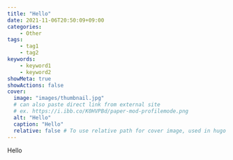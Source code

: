 ```yaml
---
title: "Hello"
date: 2021-11-06T20:50:09+09:00
categories:
    - Other
tags:
    - tag1
    - tag2
keywords:
    - keyword1
    - keyword2
showMeta: true
showActions: false
cover:
  image: "images/thumbnail.jpg"
  # can also paste direct link from external site
  # ex. https://i.ibb.co/K0HVPBd/paper-mod-profilemode.png
  alt: "Hello"
  caption: "Hello"
  relative: false # To use relative path for cover image, used in hugo Page-bundles
---
```


Hello

